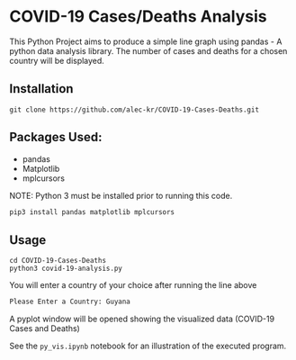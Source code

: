 # COVID-19 Cases/Deaths Analysis

This Python Project aims to produce a simple line graph using pandas - A python data analysis library.
The number of cases and deaths for a chosen country will be displayed.

## Installation
```git clone https://github.com/alec-kr/COVID-19-Cases-Deaths.git```

## Packages Used:
* pandas
* Matplotlib
* mplcursors

NOTE: Python 3 must be installed prior to running this code.
```sh
pip3 install pandas matplotlib mplcursors
```

## Usage
```
cd COVID-19-Cases-Deaths
python3 covid-19-analysis.py
```

You will enter a country of your choice after running the line above
```sh
Please Enter a Country: Guyana
```

A pyplot window will be opened showing the visualized data (COVID-19 Cases and Deaths)

See the ```py_vis.ipynb``` notebook for an illustration of the executed program. 
